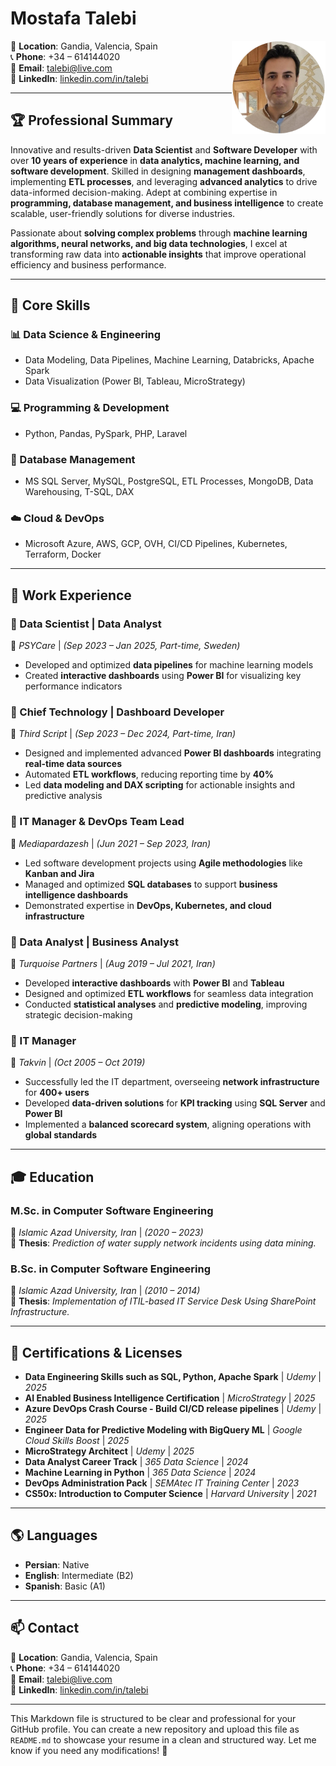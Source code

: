 # Mostafa Talebi

<img src="https://raw.githubusercontent.com/jensomino/cv/main/pic.png" alt="Mostafa Talebi" width="150" align="right">

📍 **Location**: Gandia, Valencia, Spain  
📞 **Phone**: +34 – 614144020  
📧 **Email**: [talebi@live.com](mailto:talebi@live.com)  
🔗 **LinkedIn**: [linkedin.com/in/talebi](https://linkedin.com/in/talebi)  

---

## 🏆 Professional Summary

Innovative and results-driven **Data Scientist** and **Software Developer** with over **10 years of experience** in **data analytics, machine learning, and software development**. Skilled in designing **management dashboards**, implementing **ETL processes**, and leveraging **advanced analytics** to drive data-informed decision-making. Adept at combining expertise in **programming, database management, and business intelligence** to create scalable, user-friendly solutions for diverse industries.

Passionate about **solving complex problems** through **machine learning algorithms, neural networks, and big data technologies**, I excel at transforming raw data into **actionable insights** that improve operational efficiency and business performance.

---

## 🚀 Core Skills

### **📊 Data Science & Engineering**
- Data Modeling, Data Pipelines, Machine Learning, Databricks, Apache Spark  
- Data Visualization (Power BI, Tableau, MicroStrategy)

### **💻 Programming & Development**
- Python, Pandas, PySpark, PHP, Laravel  

### **📂 Database Management**
- MS SQL Server, MySQL, PostgreSQL, ETL Processes, MongoDB, Data Warehousing, T-SQL, DAX  

### **☁️ Cloud & DevOps**
- Microsoft Azure, AWS, GCP, OVH, CI/CD Pipelines, Kubernetes, Terraform, Docker  

---

## 💼 Work Experience

### **🔹 Data Scientist | Data Analyst**  
📍 *PSYCare* | *(Sep 2023 – Jan 2025, Part-time, Sweden)*  
- Developed and optimized **data pipelines** for machine learning models  
- Created **interactive dashboards** using **Power BI** for visualizing key performance indicators  

### **🔹 Chief Technology | Dashboard Developer**  
📍 *Third Script* | *(Sep 2023 – Dec 2024, Part-time, Iran)*  
- Designed and implemented advanced **Power BI dashboards** integrating **real-time data sources**  
- Automated **ETL workflows**, reducing reporting time by **40%**  
- Led **data modeling and DAX scripting** for actionable insights and predictive analysis  

### **🔹 IT Manager & DevOps Team Lead**  
📍 *Mediapardazesh* | *(Jun 2021 – Sep 2023, Iran)*  
- Led software development projects using **Agile methodologies** like **Kanban and Jira**  
- Managed and optimized **SQL databases** to support **business intelligence dashboards**  
- Demonstrated expertise in **DevOps, Kubernetes, and cloud infrastructure**  

### **🔹 Data Analyst | Business Analyst**  
📍 *Turquoise Partners* | *(Aug 2019 – Jul 2021, Iran)*  
- Developed **interactive dashboards** with **Power BI** and **Tableau**  
- Designed and optimized **ETL workflows** for seamless data integration  
- Conducted **statistical analyses** and **predictive modeling**, improving strategic decision-making  

### **🔹 IT Manager**  
📍 *Takvin* | *(Oct 2005 – Oct 2019)*  
- Successfully led the IT department, overseeing **network infrastructure** for **400+ users**  
- Developed **data-driven solutions** for **KPI tracking** using **SQL Server** and **Power BI**  
- Implemented a **balanced scorecard system**, aligning operations with **global standards**  

---

## 🎓 Education

### **M.Sc. in Computer Software Engineering**  
📍 *Islamic Azad University, Iran* | *(2020 – 2023)*  
📌 **Thesis**: *Prediction of water supply network incidents using data mining.*

### **B.Sc. in Computer Software Engineering**  
📍 *Islamic Azad University, Iran* | *(2010 – 2014)*  
📌 **Thesis**: *Implementation of ITIL-based IT Service Desk Using SharePoint Infrastructure.*

---

## 📜 Certifications & Licenses

- **Data Engineering Skills such as SQL, Python, Apache Spark** | *Udemy* | *2025*  
- **AI Enabled Business Intelligence Certification** | *MicroStrategy* | *2025*  
- **Azure DevOps Crash Course - Build CI/CD release pipelines** | *Udemy* | *2025*  
- **Engineer Data for Predictive Modeling with BigQuery ML** | *Google Cloud Skills Boost* | *2025*  
- **MicroStrategy Architect** | *Udemy* | *2025*  
- **Data Analyst Career Track** | *365 Data Science* | *2024*  
- **Machine Learning in Python** | *365 Data Science* | *2024*  
- **DevOps Administration Pack** | *SEMAtec IT Training Center* | *2023*  
- **CS50x: Introduction to Computer Science** | *Harvard University* | *2021*  

---

## 🌎 Languages

- **Persian**: Native  
- **English**: Intermediate (B2)  
- **Spanish**: Basic (A1)  

---

## 📫 Contact

📍 **Location**: Gandia, Valencia, Spain  
📞 **Phone**: +34 – 614144020  
📧 **Email**: [talebi@live.com](mailto:talebi@live.com)  
🔗 **LinkedIn**: [linkedin.com/in/talebi](https://linkedin.com/in/talebi)  

---

This Markdown file is structured to be clear and professional for your GitHub profile. You can create a new repository and upload this file as `README.md` to showcase your resume in a clean and structured way. Let me know if you need any modifications! 🚀
